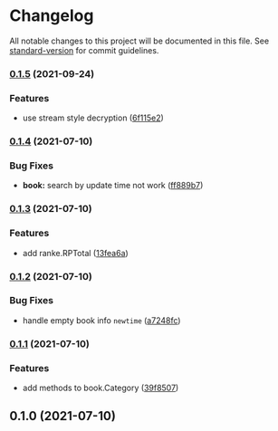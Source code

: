 # Changelog

All notable changes to this project will be documented in this file. See [standard-version](https://github.com/conventional-changelog/standard-version) for commit guidelines.

### [0.1.5](https://github.com/NateScarlet/ciweimao/compare/v0.1.4...v0.1.5) (2021-09-24)


### Features

* use stream style decryption ([6f115e2](https://github.com/NateScarlet/ciweimao/commit/6f115e2a62d9e3ef2fe73bc951b47910131a6078))

### [0.1.4](https://github.com/NateScarlet/ciweimao/compare/v0.1.3...v0.1.4) (2021-07-10)


### Bug Fixes

* **book:** search by update time not work ([ff889b7](https://github.com/NateScarlet/ciweimao/commit/ff889b7a85f8a5159ab6d365afd156170ff695ac))

### [0.1.3](https://github.com/NateScarlet/ciweimao/compare/v0.1.2...v0.1.3) (2021-07-10)


### Features

* add ranke.RPTotal ([13fea6a](https://github.com/NateScarlet/ciweimao/commit/13fea6a74e4bfa91db4a592ca9426e4896fef0d6))

### [0.1.2](https://github.com/NateScarlet/ciweimao/compare/v0.1.1...v0.1.2) (2021-07-10)


### Bug Fixes

* handle empty book info `newtime` ([a7248fc](https://github.com/NateScarlet/ciweimao/commit/a7248fc7a4a96063821267fbf0e72f6b2c1aa9a6))

### [0.1.1](https://github.com/NateScarlet/ciweimao/compare/v0.1.0...v0.1.1) (2021-07-10)


### Features

* add methods to book.Category ([39f8507](https://github.com/NateScarlet/ciweimao/commit/39f8507fc85d5b5212a59c37cf073d1f7869f085))

## 0.1.0 (2021-07-10)
